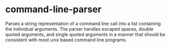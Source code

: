 # command-line-parser

Parses a string representation of a command line call into a list containing the individual arguments. The parser handles escaped spaces, double quoted arguments, and single quoted arguments in a manner that should be consistent with most unix based command line programs.

